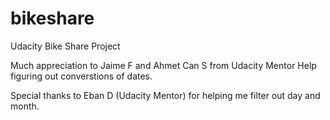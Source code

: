 # bikeshare
Udacity Bike Share Project

Much appreciation to Jaime F and Ahmet Can S from Udacity Mentor Help figuring out converstions of dates.

Special thanks to Eban D (Udacity Mentor) for helping me filter out day and month.
